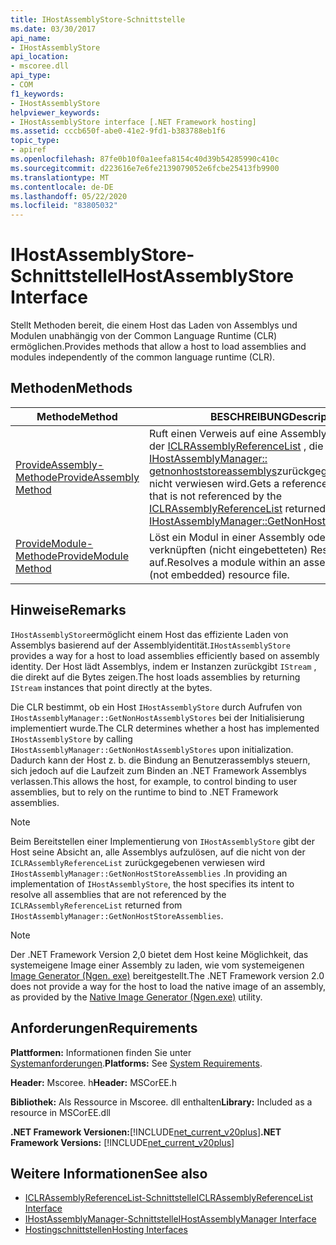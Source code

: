 ```yaml
---
title: IHostAssemblyStore-Schnittstelle
ms.date: 03/30/2017
api_name:
- IHostAssemblyStore
api_location:
- mscoree.dll
api_type:
- COM
f1_keywords:
- IHostAssemblyStore
helpviewer_keywords:
- IHostAssemblyStore interface [.NET Framework hosting]
ms.assetid: cccb650f-abe0-41e2-9fd1-b383788eb1f6
topic_type:
- apiref
ms.openlocfilehash: 87fe0b10f0a1eefa8154c40d39b54285990c410c
ms.sourcegitcommit: d223616e7e6fe2139079052e6fcbe25413fb9900
ms.translationtype: MT
ms.contentlocale: de-DE
ms.lasthandoff: 05/22/2020
ms.locfileid: "83805032"
---
```

# <a name="ihostassemblystore-interface"></a><span data-ttu-id="7cc37-102">IHostAssemblyStore-Schnittstelle</span><span class="sxs-lookup"><span data-stu-id="7cc37-102">IHostAssemblyStore Interface</span></span>
<span data-ttu-id="7cc37-103">Stellt Methoden bereit, die einem Host das Laden von Assemblys und Modulen unabhängig von der Common Language Runtime (CLR) ermöglichen.</span><span class="sxs-lookup"><span data-stu-id="7cc37-103">Provides methods that allow a host to load assemblies and modules independently of the common language runtime (CLR).</span></span>  
  
## <a name="methods"></a><span data-ttu-id="7cc37-104">Methoden</span><span class="sxs-lookup"><span data-stu-id="7cc37-104">Methods</span></span>  
  
|<span data-ttu-id="7cc37-105">Methode</span><span class="sxs-lookup"><span data-stu-id="7cc37-105">Method</span></span>|<span data-ttu-id="7cc37-106">BESCHREIBUNG</span><span class="sxs-lookup"><span data-stu-id="7cc37-106">Description</span></span>|  
|------------|-----------------|  
|[<span data-ttu-id="7cc37-107">ProvideAssembly-Methode</span><span class="sxs-lookup"><span data-stu-id="7cc37-107">ProvideAssembly Method</span></span>](../../../../docs/framework/unmanaged-api/hosting/ihostassemblystore-provideassembly-method.md)|<span data-ttu-id="7cc37-108">Ruft einen Verweis auf eine Assembly ab, auf die von der [ICLRAssemblyReferenceList](../../../../docs/framework/unmanaged-api/hosting/iclrassemblyreferencelist-interface.md) , die von einem [IHostAssemblyManager:: getnonhoststoreassemblys](ihostassemblymanager-getnonhoststoreassemblies-method.md)zurückgegeben wurde, nicht verwiesen wird.</span><span class="sxs-lookup"><span data-stu-id="7cc37-108">Gets a reference to an assembly that is not referenced by the [ICLRAssemblyReferenceList](../../../../docs/framework/unmanaged-api/hosting/iclrassemblyreferencelist-interface.md) returned from a call to [IHostAssemblyManager::GetNonHostStoreAssemblies](ihostassemblymanager-getnonhoststoreassemblies-method.md).</span></span>|  
|[<span data-ttu-id="7cc37-109">ProvideModule-Methode</span><span class="sxs-lookup"><span data-stu-id="7cc37-109">ProvideModule Method</span></span>](ihostassemblystore-providemodule-method.md)|<span data-ttu-id="7cc37-110">Löst ein Modul in einer Assembly oder einer verknüpften (nicht eingebetteten) Ressourcen Datei auf.</span><span class="sxs-lookup"><span data-stu-id="7cc37-110">Resolves a module within an assembly or a linked (not embedded) resource file.</span></span>|  
  
## <a name="remarks"></a><span data-ttu-id="7cc37-111">Hinweise</span><span class="sxs-lookup"><span data-stu-id="7cc37-111">Remarks</span></span>  
 <span data-ttu-id="7cc37-112">`IHostAssemblyStore`ermöglicht einem Host das effiziente Laden von Assemblys basierend auf der Assemblyidentität.</span><span class="sxs-lookup"><span data-stu-id="7cc37-112">`IHostAssemblyStore` provides a way for a host to load assemblies efficiently based on assembly identity.</span></span> <span data-ttu-id="7cc37-113">Der Host lädt Assemblys, indem er Instanzen zurückgibt `IStream` , die direkt auf die Bytes zeigen.</span><span class="sxs-lookup"><span data-stu-id="7cc37-113">The host loads assemblies by returning `IStream` instances that point directly at the bytes.</span></span>  
  
 <span data-ttu-id="7cc37-114">Die CLR bestimmt, ob ein Host `IHostAssemblyStore` durch Aufrufen von `IHostAssemblyManager::GetNonHostAssemblyStores` bei der Initialisierung implementiert wurde.</span><span class="sxs-lookup"><span data-stu-id="7cc37-114">The CLR determines whether a host has implemented `IHostAssemblyStore` by calling `IHostAssemblyManager::GetNonHostAssemblyStores` upon initialization.</span></span> <span data-ttu-id="7cc37-115">Dadurch kann der Host z. b. die Bindung an Benutzerassemblys steuern, sich jedoch auf die Laufzeit zum Binden an .NET Framework Assemblys verlassen.</span><span class="sxs-lookup"><span data-stu-id="7cc37-115">This allows the host, for example, to control binding to user assemblies, but to rely on the runtime to bind to .NET Framework assemblies.</span></span>  
  
> [!NOTE]
> <span data-ttu-id="7cc37-116">Beim Bereitstellen einer Implementierung von `IHostAssemblyStore` gibt der Host seine Absicht an, alle Assemblys aufzulösen, auf die nicht von der `ICLRAssemblyReferenceList` zurückgegebenen verwiesen wird `IHostAssemblyManager::GetNonHostStoreAssemblies` .</span><span class="sxs-lookup"><span data-stu-id="7cc37-116">In providing an implementation of `IHostAssemblyStore`, the host specifies its intent to resolve all assemblies that are not referenced by the `ICLRAssemblyReferenceList` returned from `IHostAssemblyManager::GetNonHostStoreAssemblies`.</span></span>  
  
> [!NOTE]
> <span data-ttu-id="7cc37-117">Der .NET Framework Version 2,0 bietet dem Host keine Möglichkeit, das systemeigene Image einer Assembly zu laden, wie vom systemeigenen [Image Generator (Ngen. exe)](../../tools/ngen-exe-native-image-generator.md) bereitgestellt.</span><span class="sxs-lookup"><span data-stu-id="7cc37-117">The .NET Framework version 2.0 does not provide a way for the host to load the native image of an assembly, as provided by the [Native Image Generator (Ngen.exe)](../../tools/ngen-exe-native-image-generator.md) utility.</span></span>  
  
## <a name="requirements"></a><span data-ttu-id="7cc37-118">Anforderungen</span><span class="sxs-lookup"><span data-stu-id="7cc37-118">Requirements</span></span>  
 <span data-ttu-id="7cc37-119">**Plattformen:** Informationen finden Sie unter [Systemanforderungen](../../get-started/system-requirements.md).</span><span class="sxs-lookup"><span data-stu-id="7cc37-119">**Platforms:** See [System Requirements](../../get-started/system-requirements.md).</span></span>  
  
 <span data-ttu-id="7cc37-120">**Header:** Mscoree. h</span><span class="sxs-lookup"><span data-stu-id="7cc37-120">**Header:** MSCorEE.h</span></span>  
  
 <span data-ttu-id="7cc37-121">**Bibliothek:** Als Ressource in Mscoree. dll enthalten</span><span class="sxs-lookup"><span data-stu-id="7cc37-121">**Library:** Included as a resource in MSCorEE.dll</span></span>  
  
 <span data-ttu-id="7cc37-122">**.NET Framework Versionen:**[!INCLUDE[net_current_v20plus](../../../../includes/net-current-v20plus-md.md)]</span><span class="sxs-lookup"><span data-stu-id="7cc37-122">**.NET Framework Versions:** [!INCLUDE[net_current_v20plus](../../../../includes/net-current-v20plus-md.md)]</span></span>  
  
## <a name="see-also"></a><span data-ttu-id="7cc37-123">Weitere Informationen</span><span class="sxs-lookup"><span data-stu-id="7cc37-123">See also</span></span>

- [<span data-ttu-id="7cc37-124">ICLRAssemblyReferenceList-Schnittstelle</span><span class="sxs-lookup"><span data-stu-id="7cc37-124">ICLRAssemblyReferenceList Interface</span></span>](iclrassemblyreferencelist-interface.md)
- [<span data-ttu-id="7cc37-125">IHostAssemblyManager-Schnittstelle</span><span class="sxs-lookup"><span data-stu-id="7cc37-125">IHostAssemblyManager Interface</span></span>](ihostassemblymanager-interface.md)
- [<span data-ttu-id="7cc37-126">Hostingschnittstellen</span><span class="sxs-lookup"><span data-stu-id="7cc37-126">Hosting Interfaces</span></span>](hosting-interfaces.md)
